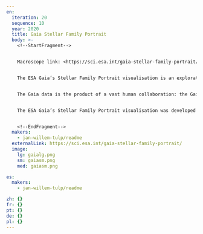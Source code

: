 ```yaml
---
en:
  iteration: 20
  sequence: 10
  year: 2020
  title: Gaia Stellar Family Portrait
  body: >-
    <!--StartFragment-->


    Macroscope link: <https://sci.esa.int/gaia-stellar-family-portrait/>


    The ESA Gaia’s Stellar Family Portrait visualisation is an exploration of the Hertzsprung–Russell diagram, a fundamental tool in astronomy, using data from the second data release of ESA’s Gaia mission. The second Gaia data release was made public on 25 April 2018. Learn more about Gaia: sci.esa.int/gaia. 


    The Gaia data is the product of a vast human collaboration: the Gaia Data Processing and Analysis Consortium (DPAC), a large pan-European team of about 450 scientists and software developers who are entrusted with the complex task of analysing and processing the satellite data to produce the Gaia catalogues. 


    The ESA Gaia’s Stellar Family Portrait visualisation was developed for the European Space Agency by Jan Willem Tulp (TULP interactive) with support from Jos de Bruijne (ESA), Claudia Mignone (ATG Europe for ESA) and Tineke Roegiers (HE Space for ESA). Acknowledgement: Karen O’Flaherty (EJR-Quartz for ESA).


    <!--EndFragment-->
  makers:
    - jan-willem-tulp/readme
  externalLink: https://sci.esa.int/gaia-stellar-family-portrait/
  image:
    lg: gaialg.png
    sm: gaiasm.png
    med: gaiasm.png

es:
  makers:
    - jan-willem-tulp/readme

zh: {}
fr: {}
pt: {}
de: {}
pl: {}
---
```

